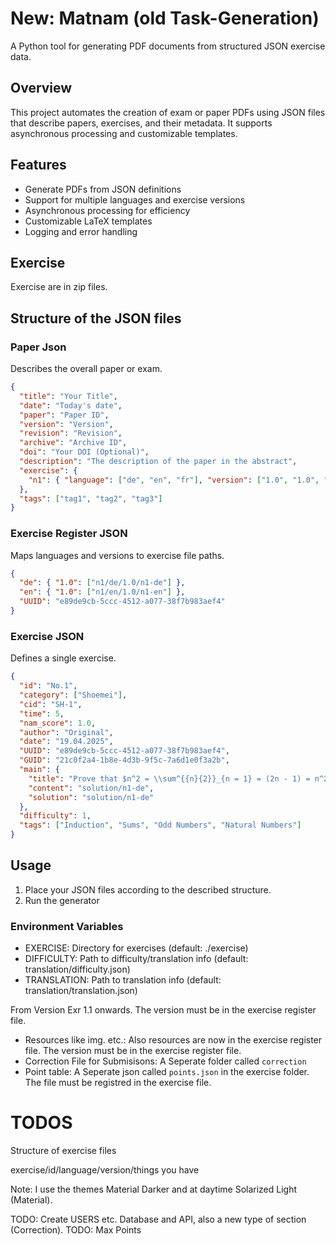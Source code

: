 # New: Matnam (old Task-Generation)
A Python tool for generating PDF documents from structured JSON exercise data.

## Overview

This project automates the creation of exam or paper PDFs using JSON files that describe papers, exercises, and their metadata. It supports asynchronous processing and customizable templates.

## Features

- Generate PDFs from JSON definitions
- Support for multiple languages and exercise versions
- Asynchronous processing for efficiency
- Customizable LaTeX templates
- Logging and error handling

## Exercise

Exercise are in zip files.

##  Structure of the JSON files

### Paper Json

Describes the overall paper or exam.

```JSON
{
  "title": "Your Title",
  "date": "Today's date",
  "paper": "Paper ID",
  "version": "Version",
  "revision": "Revision",
  "archive": "Archive ID",
  "doi": "Your DOI (Optional)",
  "description": "The description of the paper in the abstract",
  "exercise": {
    "n1": { "language": ["de", "en", "fr"], "version": ["1.0", "1.0", "1.0"], "exercise": [1] }
  },
  "tags": ["tag1", "tag2", "tag3"]
}
```

###  Exercise Register JSON

Maps languages and versions to exercise file paths.

```json
{
  "de": { "1.0": ["n1/de/1.0/n1-de"] },
  "en": { "1.0": ["n1/en/1.0/n1-en"] },
  "UUID": "e89de9cb-5ccc-4512-a077-38f7b983aef4"
}
```

### Exercise JSON
Defines a single exercise.
```JSON
{
  "id": "No.1",
  "category": ["Shoemei"],
  "cid": "SH-1",
  "time": 5,
  "nam_score": 1.0,
  "author": "Original",
  "date": "19.04.2025",
  "UUID": "e89de9cb-5ccc-4512-a077-38f7b983aef4",
  "GUID": "21c0f2a4-1b8e-4d3b-9f5c-7a6d1e0f3a2b",
  "main": {
    "title": "Prove that $n^2 = \\sum^{{n}{2}}_{n = 1} = (2n - 1) = n^2$",
    "content": "solution/n1-de",
    "solution": "solution/n1-de"
  },
  "difficulty": 1,
  "tags": ["Induction", "Sums", "Odd Numbers", "Natural Numbers"]
}
```

## Usage
1. Place your JSON files according to the described structure.
2. Run the generator

### Environment Variables
- EXERCISE: Directory for exercises (default: ./exercise)
- DIFFICULTY: Path to difficulty/translation info (default: translation/difficulty.json)
- TRANSLATION: Path to translation info (default: translation/translation.json)

From Version Exr 1.1 onwards. The version must be in the exercise register file.
- Resources like img. etc.: Also resources are now in the exercise register file. The version must be in the exercise register file.
- Correction File for Submisisons: A Seperate folder called `correction`
- Point table: A Seperate json called `points.json` in the exercise folder. The file must be registred in the exercise file.

# TODOS

Structure of exercise files

exercise/id/language/version/things you have

Note: I use the themes Material Darker and at daytime Solarized Light (Material).


TODO: Create USERS etc. Database and API, also a new type of section (Correction).
TODO: Max Points